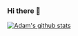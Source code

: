 ### Hi there 👋
[![Adam's github stats](https://github-readme-stats.vercel.app/api?username=kenzengssw&theme=dark)](https://github.com/kenzengssw/github-readme-stats)
<!--
**kenzengssw/kenzengssw** is a ✨ _special_ ✨ repository because its `README.md` (this file) appears on your GitHub profile.

Here are some ideas to get you started:

- 🔭 I’m currently working on ...
- 🌱 I’m currently learning ...
- 👯 I’m looking to collaborate on ...
- 🤔 I’m looking for help with ...
- 💬 Ask me about ...
- 📫 How to reach me: ...
- 😄 Pronouns: ...
- ⚡ Fun fact: ...
-->
